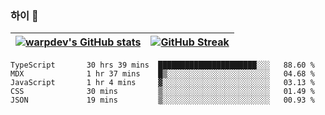 
### 하이 👋
[![warpdev's GitHub stats](https://github-readme-stats.vercel.app/api?username=warpdev&show_icons=true&theme=vue-dark)](#) |[![GitHub Streak](https://github-readme-streak-stats.herokuapp.com/?user=warpdev&theme=dark)](#)
--- | --- |
<!--START_SECTION:waka-->

```text
TypeScript       30 hrs 39 mins  ██████████████████████░░░   88.60 %
MDX              1 hr 37 mins    █▒░░░░░░░░░░░░░░░░░░░░░░░   04.68 %
JavaScript       1 hr 4 mins     ▓░░░░░░░░░░░░░░░░░░░░░░░░   03.13 %
CSS              30 mins         ▒░░░░░░░░░░░░░░░░░░░░░░░░   01.49 %
JSON             19 mins         ▒░░░░░░░░░░░░░░░░░░░░░░░░   00.93 %
```

<!--END_SECTION:waka-->

<!--
**warpdev/warpdev** is a ✨ _special_ ✨ repository because its `README.md` (this file) appears on your GitHub profile.

Here are some ideas to get you started:

- 🔭 I’m currently working on ...
- 🌱 I’m currently learning ...
- 👯 I’m looking to collaborate on ...
- 🤔 I’m looking for help with ...
- 💬 Ask me about ...
- 📫 How to reach me: ...
- 😄 Pronouns: ...
- ⚡ Fun fact: ...
-->
